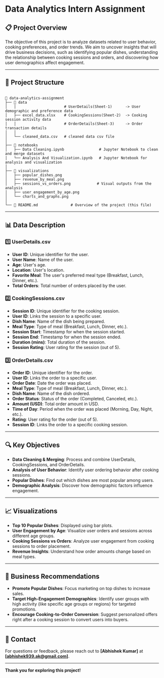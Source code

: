 # Data Analytics Intern Assignment

## 📋 **Project Overview**
The objective of this project is to analyze datasets related to user behavior, cooking preferences, and order trends. We aim to uncover insights that will drive business decisions, such as identifying popular dishes, understanding the relationship between cooking sessions and orders, and discovering how user demographics affect engagement.

---

## 📁 **Project Structure**
```

📁 data-analytics-assignment
├── 📁 data
│   |                      # UserDetails(Sheet-1)      -> User demographic and preference data
│   ├── excel_data.xlsx    # CookingSessions(Sheet-2)  -> Cooking session activity data
│   │                      # OrderDetails(Sheet-3)     -> Order transaction details
│   │                      
│   └── cleaned_data.csv   # cleaned data csv file
│
├── 📁 notebooks
│   ├── Data Cleaning.ipynb                # Jupyter Notebook to clean and merge datasets
│   └── Analysis And Visualization.ipynb   # Jupyter Notebook for analysis and visualization
│
├── 📁 visualizations
│   ├── popular_dishes.png
│   ├── revenue_by_meal.png
│   ├── sessions_vs_orders.png            # Visual outputs from the analysis
│   ├── user_engagement_by_age.png
│   └── charts_and_graphs.png 
│
└── 📜 README.md               # Overview of the project (this file)

```

---

## 📊 **Data Description**

### 1️⃣ **UserDetails.csv**
- **User ID**: Unique identifier for the user.
- **User Name**: Name of the user.
- **Age**: User's age.
- **Location**: User's location.
- **Favorite Meal**: The user's preferred meal type (Breakfast, Lunch, Dinner, etc.).
- **Total Orders**: Total number of orders placed by the user.

### 2️⃣ **CookingSessions.csv**
- **Session ID**: Unique identifier for the cooking session.
- **User ID**: Links the session to a specific user.
- **Dish Name**: Name of the dish being prepared.
- **Meal Type**: Type of meal (Breakfast, Lunch, Dinner, etc.).
- **Session Start**: Timestamp for when the session started.
- **Session End**: Timestamp for when the session ended.
- **Duration (mins)**: Total duration of the session.
- **Session Rating**: User rating for the session (out of 5).

### 3️⃣ **OrderDetails.csv**
- **Order ID**: Unique identifier for the order.
- **User ID**: Links the order to a specific user.
- **Order Date**: Date the order was placed.
- **Meal Type**: Type of meal (Breakfast, Lunch, Dinner, etc.).
- **Dish Name**: Name of the dish ordered.
- **Order Status**: Status of the order (Completed, Canceled, etc.).
- **Amount (USD)**: Total order amount in USD.
- **Time of Day**: Period when the order was placed (Morning, Day, Night, etc.).
- **Rating**: User rating for the order (out of 5).
- **Session ID**: Links the order to a specific cooking session.

---

## 🔍 **Key Objectives**
- **Data Cleaning & Merging**: Process and combine UserDetails, CookingSessions, and OrderDetails.
- **Analysis of User Behavior**: Identify user ordering behavior after cooking sessions.
- **Popular Dishes**: Find out which dishes are most popular among users.
- **Demographic Analysis**: Discover how demographic factors influence engagement.

---

## 📈 **Visualizations**
- **Top 10 Popular Dishes**: Displayed using bar plots.
- **User Engagement by Age**: Visualize user orders and sessions across different age groups.
- **Cooking Sessions vs Orders**: Analyze user engagement from cooking sessions to order placement.
- **Revenue Insights**: Understand how order amounts change based on meal types.

---

## 📝 **Business Recommendations**
- **Promote Popular Dishes**: Focus marketing on top dishes to increase sales.
- **Target High-Engagement Demographics**: Identify user groups with high activity (like specific age groups or regions) for targeted promotions.
- **Encourage Cooking-to-Order Conversion**: Suggest personalized offers right after a cooking session to convert users into buyers.

---

## 📧 **Contact**
For questions or feedback, please reach out to **[Abhishek Kumar]** at **[abhishek939.ak@gmail.com]**.

---

**Thank you for exploring this project!**

